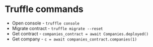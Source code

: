 # Truffle commands

- Open console - `truffle console`
- Migrate contract - `truffle migrate --reset`
- Get contract - `companies_contract = await Companies.deployed()`
- Get company - `c = await companies_contract.companies(1)`
